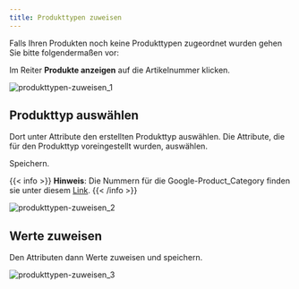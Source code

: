 ```yaml
---
title: Produkttypen zuweisen
---
```


Falls Ihren Produkten noch keine Produkttypen zugeordnet wurden gehen Sie bitte folgendermaßen vor:

Im Reiter **Produkte anzeigen** auf die Artikelnummer klicken.

![produkttypen-zuweisen_1](img/produkttypen-zuweisen_1.png)

## Produkttyp auswählen

Dort unter Attribute den erstellten Produkttyp auswählen. Die Attribute, die für den Produkttyp voreingestellt wurden, auswählen.

Speichern.

{{< info >}}
**Hinweis**: Die Nummern für die Google-Product_Category finden sie unter diesem [Link](https://support.google.com/merchants/answer/6324436?hl=de#zippy=%2Cbekleidungsartikel).
{{< /info >}}

![produkttypen-zuweisen_2](img/produkttypen-zuweisen_2.png)

## Werte zuweisen

Den Attributen dann Werte zuweisen und speichern.

![produkttypen-zuweisen_3](img/produkttypen-zuweisen_3.png)

